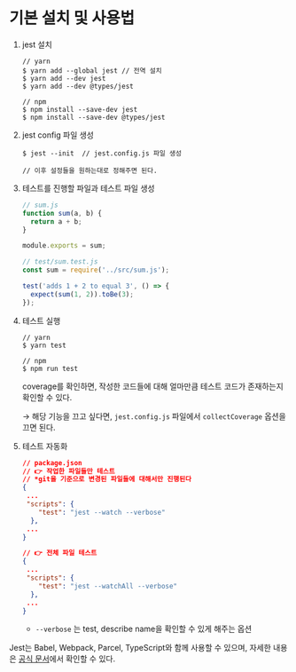# 기본 설치 및 사용법

1. jest 설치

   ```
   // yarn
   $ yarn add --global jest // 전역 설치
   $ yarn add --dev jest
   $ yarn add --dev @types/jest
   
   // npm
   $ npm install --save-dev jest
   $ npm install --save-dev @types/jest
   ```

   

2. jest config 파일 생성

   ```
   $ jest --init  // jest.config.js 파일 생성
   
   // 이후 설정들을 원하는대로 정해주면 된다.
   ```

   

3. 테스트를 진행할 파일과 테스트 파일 생성

   ```js
   // sum.js
   function sum(a, b) {
     return a + b;
   }
   
   module.exports = sum;
   ```

   ```js
   // test/sum.test.js
   const sum = require('../src/sum.js');
   
   test('adds 1 + 2 to equal 3', () => {
     expect(sum(1, 2)).toBe(3);
   });
   ```

   

4. 테스트 실행

   ```
   // yarn
   $ yarn test
   
   // npm
   $ npm run test
   ```

   coverage를 확인하면, 작성한 코드들에 대해 얼마만큼 테스트 코드가 존재하는지 확인할 수 있다.

   → 해당 기능을 끄고 싶다면, `jest.config.js` 파일에서 `collectCoverage` 옵션을 끄면 된다.



5. 테스트 자동화

   ```json
   // package.json 
   // 👉 작업한 파일들만 테스트
   // *git을 기준으로 변경된 파일들에 대해서만 진행된다
   {
   	...
   	"scripts": {
       "test": "jest --watch --verbose"
     },
   	...
   }
   
   // 👉 전체 파일 테스트
   {
   	...
   	"scripts": {
       "test": "jest --watchAll --verbose"
     },
   	...
   }
   ```

   - `--verbose` 는 test, describe name을 확인할 수 있게 해주는 옵션

   

Jest는 Babel, Webpack, Parcel, TypeScript와 함께 사용할 수 있으며, 자세한 내용은 [공식 문서](https://jestjs.io/docs/getting-started)에서 확인할 수 있다.